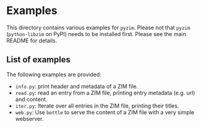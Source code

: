 # Examples

This directory contains various examples for `pyzim`. Please not that `pyzim` (`python-libzim` on PyPI) needs to be installed first. Please see the main README for details.

## List of examples

The following examples are provided:

- `info.py`: print header and metadata of a ZIM file.
- `read.py`: read an entry from a ZIM file, printing entry metadata (e.g. url) and content.
- `iter.py`: Iterate over all entries in the ZIM file, printing their titles.
- `web.py`: Use `bottle` to serve the content of a ZIM file with a very simple webserver.
